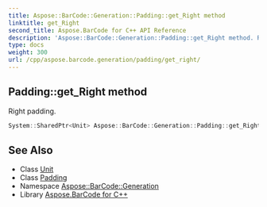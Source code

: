 ```yaml
---
title: Aspose::BarCode::Generation::Padding::get_Right method
linktitle: get_Right
second_title: Aspose.BarCode for C++ API Reference
description: 'Aspose::BarCode::Generation::Padding::get_Right method. Right padding in C++.'
type: docs
weight: 300
url: /cpp/aspose.barcode.generation/padding/get_right/
---
```

## Padding::get_Right method


Right padding.

```cpp
System::SharedPtr<Unit> Aspose::BarCode::Generation::Padding::get_Right() const
```

## See Also

* Class [Unit](../../unit/)
* Class [Padding](../)
* Namespace [Aspose::BarCode::Generation](../../)
* Library [Aspose.BarCode for C++](../../../)
